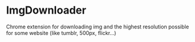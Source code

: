 ImgDownloader
=============

Chrome extension for downloading img and the highest resolution possible for some website (like tumblr, 500px, flickr...)
